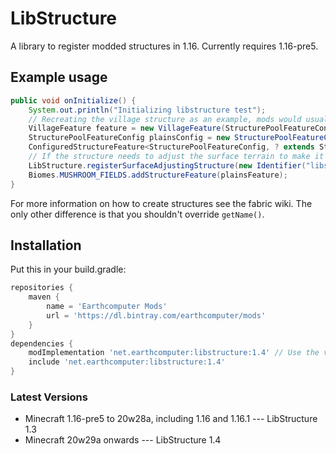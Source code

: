 # LibStructure
A library to register modded structures in 1.16. Currently requires 1.16-pre5.

## Example usage
```java
public void onInitialize() {
    System.out.println("Initializing libstructure test");
    // Recreating the village structure as an example, mods would usually implement their own structure class
    VillageFeature feature = new VillageFeature(StructurePoolFeatureConfig.CODEC);
    StructurePoolFeatureConfig plainsConfig = new StructurePoolFeatureConfig(new Identifier("village/plains/town_centers"), 6);
    ConfiguredStructureFeature<StructurePoolFeatureConfig, ? extends StructureFeature<StructurePoolFeatureConfig>> plainsFeature = feature.configure(plainsConfig);
    // If the structure needs to adjust the surface terrain to make it look better, use the surface-adjusting register method, otherwise use the normal one.
    LibStructure.registerSurfaceAdjustingStructure(new Identifier("libstructure", "teststructure"), feature, GenerationStep.Feature.SURFACE_STRUCTURES, new StructureConfig(32, 8, 12345), plainsFeature);
    Biomes.MUSHROOM_FIELDS.addStructureFeature(plainsFeature);
}
``` 
For more information on how to create structures see the fabric wiki. The only other difference is that you shouldn't override `getName()`.

## Installation
Put this in your build.gradle:
```groovy
repositories {
    maven {
        name = 'Earthcomputer Mods'
        url = 'https://dl.bintray.com/earthcomputer/mods'
    }
}
dependencies {
    modImplementation 'net.earthcomputer:libstructure:1.4' // Use the version for the latest version table below
    include 'net.earthcomputer:libstructure:1.4'
}
```

### Latest Versions
- Minecraft 1.16-pre5 to 20w28a, including 1.16 and 1.16.1 --- LibStructure 1.3
- Minecraft 20w29a onwards --- LibStructure 1.4
